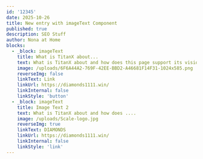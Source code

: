 ```yaml
---
id: '12345'
date: 2025-10-26
title: New entry with imageText Component
published: true
description: SEO Stuff
author: Nona at Home
blocks:
  - _block: imageText
    title: What is TitanX about...
    text: What is TitanX about and how does this page support its vision?
    image: /uploads/6F6A44A2-769F-42EE-BBD2-A46681F14F31-1024x585.png
    reverseImg: false
    linkText: Link
    linkUrl: https://diamonds1111.win/
    linkInternal: false
    linkStyle: 'button'
  - _block: imageText
    title: Image Text 2
    text: What is TitanX about and how does ....
    image: /uploads/Scale-logo.jpg
    reverseImg: true
    linkText: DIAMONDS
    linkUrl: https://diamonds1111.win/
    linkInternal: false
    linkStyle: 'link'
---
```

